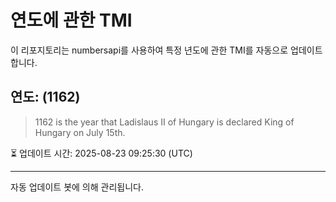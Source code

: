 
# 연도에 관한 TMI

이 리포지토리는 numbersapi를 사용하여 특정 년도에 관한 TMI를 자동으로 업데이트합니다.

## 연도: (1162)
> 1162 is the year that Ladislaus II of Hungary is declared King of Hungary on July 15th.

⏳ 업데이트 시간: 2025-08-23 09:25:30 (UTC)

---
자동 업데이트 봇에 의해 관리됩니다.
